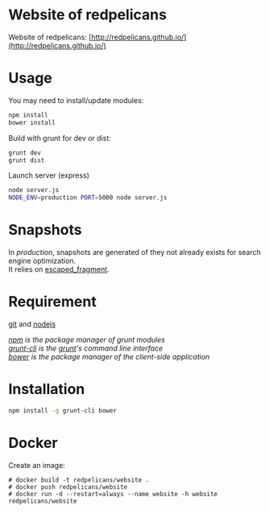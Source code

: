 Website of redpelicans
======================
Website of redpelicans: [http://redpelicans.github.io/](http://redpelicans.github.io/)

Usage
===
You may need to install/update modules:
```bash
npm install
bower install
```

Build with grunt for dev or dist:
```bash
grunt dev
grunt dist
```

Launch server (express)
```bash
node server.js
NODE_ENV=production PORT=5000 node server.js
```

Snapshots
===
In *production*, snapshots are generated of they not already exists for search engine optimization.  
It relies on [escaped_fragment](https://developers.google.com/webmasters/ajax-crawling/docs/specification).  

Requirement
===
[git](http://git-scm.com/) and [nodejs](http://nodejs.org/)

_[npm](https://www.npmjs.org/) is the package manager of grunt modules_  
_[grunt-cli](https://github.com/gruntjs/grunt-cli) is the [grunt](http://gruntjs.com/)'s command line interface_  
_[bower](http://bower.io/) is the package manager of the client-side application_

Installation
===
```bash
npm install -g grunt-cli bower
```


Docker
===

Create an image:

    # docker build -t redpelicans/website .
    # docker push redpelicans/website
    # docker run -d --restart=always --name website -h website  redpelicans/website


